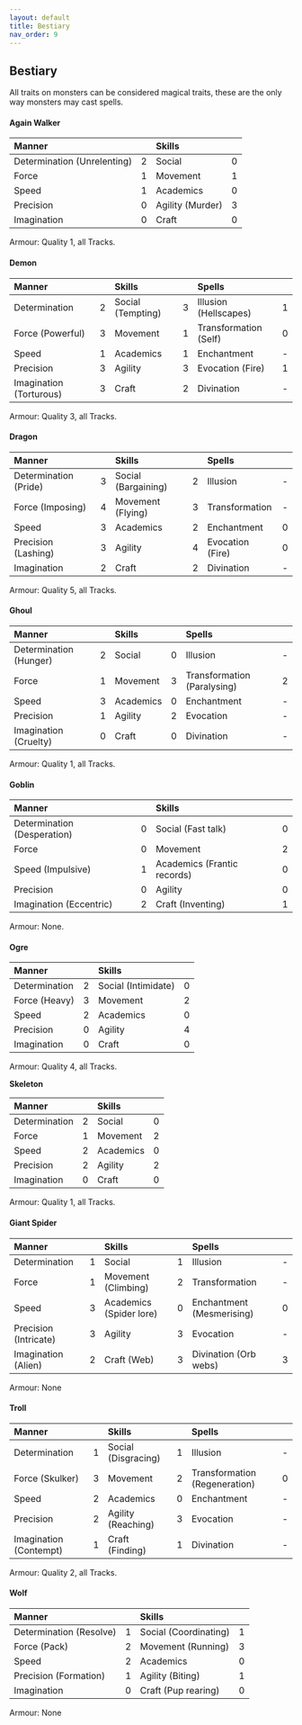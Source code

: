```yaml
---
layout: default
title: Bestiary
nav_order: 9
---
```

## Bestiary

All traits on monsters can be considered magical traits, these are the only way monsters may cast spells.

#### **Again Walker**

|Manner | |Skills | |
|:---|:---:|:---|:---:|
|Determination (Unrelenting) |2 |Social |0 |
|Force |1 |Movement |1 |
|Speed|1 |Academics |0 |
|Precision|0 |Agility (Murder)|3 |
|Imagination|0 |Craft |0 |

Armour: Quality 1, all Tracks.

#### **Demon**

|Manner | |Skills | |Spells | |
|:---|:---:|:---|:---:|:---|:---:|
|Determination |2 |Social (Tempting) |3 |Illusion (Hellscapes)|1|
|Force (Powerful)|3 |Movement |1 |Transformation (Self) |0|
|Speed |1 |Academics |1 |Enchantment |-|
|Precision|3 |Agility |3 |Evocation (Fire)|1|
|Imagination (Torturous)|3 |Craft |2 |Divination |-|

Armour: Quality 3, all Tracks.

#### **Dragon**

|Manner | |Skills | |Spells | |
|:---|:---:|:---|:---:|:---|:---:|
|Determination (Pride) |3|Social (Bargaining) |2 |Illusion |- |
|Force (Imposing)|4|Movement (Flying) |3 |Transformation |- |
|Speed |3|Academics |2 |Enchantment |0 |
|Precision (Lashing)|3|Agility |4 |Evocation (Fire) |0 |
|Imagination|2|Craft |2 |Divination |- |

Armour: Quality 5, all Tracks.

#### **Ghoul**

|Manner | |Skills | |Spells | |
|:---|:---:|:---|:---:|:---|:---:|
|Determination (Hunger)|2|Social|0|Illusion|-|
|Force|1|Movement|3|Transformation (Paralysing)|2|
|Speed|3|Academics|0|Enchantment|-|
|Precision|1|Agility|2|Evocation|-|
|Imagination (Cruelty)|0|Craft|0|Divination|-|

Armour: Quality 1, all Tracks.

#### **Goblin**

|Manner | |Skills | |
|:---|:---:|:---|:---:|
|Determination (Desperation)|0 |Social (Fast talk)|0 |
|Force |0 |Movement| 2|
|Speed (Impulsive)|1 |Academics (Frantic records)| 0|
|Precision|0 |Agility | 0|
|Imagination (Eccentric)|2 |Craft (Inventing)| 1|

Armour: None.

#### **Ogre**

|Manner | |Skills | |
|:---|:---:|:---|:---:|
|Determination |2|Social (Intimidate) |0 |
|Force (Heavy) |3|Movement |2 |
|Speed |2 |Academics |0 |
|Precision|0 |Agility |4 |
|Imagination|0 |Craft |0 |

Armour: Quality 4, all Tracks.

**Skeleton**

|Manner | |Skills | |
|:---|:---:|:---|:---:|
|Determination|2|Social |0|
|Force |1|Movement|2|
|Speed |2|Academics|0|
|Precision|2|Agility|2|
|Imagination|0|Craft|0|

Armour: Quality 1, all Tracks.

#### **Giant Spider**

|Manner | |Skills | |Spells | |
|:---|:---:|:---|:---:|:---|:---:|
|Determination|1|Social|1|Illusion|-|
|Force|1|Movement (Climbing)|2|Transformation|-|
|Speed|3|Academics (Spider lore)|0|Enchantment (Mesmerising)|0|
|Precision (Intricate)|3|Agility|3|Evocation|-|
|Imagination (Alien)|2|Craft (Web)|3|Divination (Orb webs)|3|

Armour: None

#### **Troll**

|Manner | |Skills | |Spells | |
|:---|:---:|:---|:---:|:---|:---:|
|Determination|1|Social (Disgracing)|1|Illusion |-|
|Force (Skulker)|3|Movement|2|Transformation (Regeneration)|0|
|Speed|2|Academics|0|Enchantment|-|
|Precision|2|Agility (Reaching)|3|Evocation|-|
|Imagination (Contempt)|1|Craft (Finding)|1|Divination |-|

Armour: Quality 2, all Tracks.

#### **Wolf**

|Manner | |Skills | |
|:---|:---:|:---|:---:|
|Determination (Resolve)|1|Social (Coordinating)|1|
|Force (Pack)|2|Movement (Running)|3|
|Speed |2|Academics|0|
|Precision (Formation)|1|Agility (Biting)|1|
|Imagination|0|Craft (Pup rearing)|0|

Armour: None
